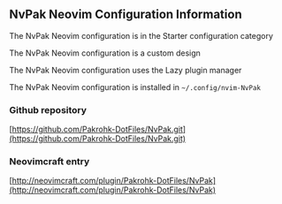 ## NvPak Neovim Configuration Information

The NvPak Neovim configuration is in the Starter configuration category

The NvPak Neovim configuration is a custom design

The NvPak Neovim configuration uses the Lazy plugin manager

The NvPak Neovim configuration is installed in `~/.config/nvim-NvPak`

### Github repository

[https://github.com/Pakrohk-DotFiles/NvPak.git](https://github.com/Pakrohk-DotFiles/NvPak.git)

### Neovimcraft entry

[http://neovimcraft.com/plugin/Pakrohk-DotFiles/NvPak](http://neovimcraft.com/plugin/Pakrohk-DotFiles/NvPak)

